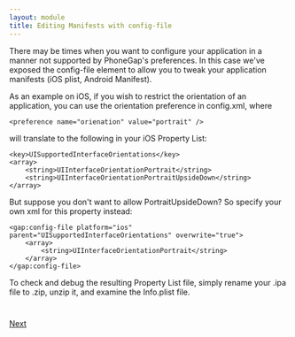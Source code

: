 ```yaml
---
layout: module
title: Editing Manifests with config-file
---
```


There may be times when you want to configure your application in a manner not supported by PhoneGap's preferences. In this case we've exposed the config-file element to allow you to tweak your application manifests (iOS plist, Android Manifest).

As an example on iOS, if you wish to restrict the orientation of an application, you can use the orientation preference in config.xml, where 

    <preference name="orienation" value="portrait" />

will translate to the following in your iOS Property List:

    <key>UISupportedInterfaceOrientations</key>
    <array>
        <string>UIInterfaceOrientationPortrait</string>
        <string>UIInterfaceOrientationPortraitUpsideDown</string>
   	</array>

But suppose you don't want to allow PortraitUpsideDown? So specify your own xml for this property instead:

    <gap:config-file platform="ios" parent="UISupportedInterfaceOrientations" overwrite="true">
        <array>
            <string>UIInterfaceOrientationPortrait</string>
        </array>
    </gap:config-file>

To check and debug the resulting Property List file, simply rename your .ipa file to .zip, unzip it, and examine the Info.plist file.


<div class="row" style="margin-top:40px;">
<div class="col-sm-12">
<a href="7-creating-client-applications-with-oauth.html" class="btn btn-default pull-right">Next <i class="glyphicon
glyphicon-chevron-right"></i></a>
</div>
</div>